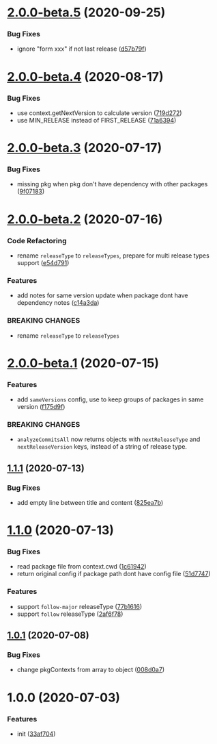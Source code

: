 # [2.0.0-beta.5](https://github.com/monorepo-semantic-release/monorepo/compare/v2.0.0-beta.4...v2.0.0-beta.5) (2020-09-25)


### Bug Fixes

* ignore "form xxx" if not last release ([d57b79f](https://github.com/monorepo-semantic-release/monorepo/commit/d57b79f05bfc6dfd2f0c96bb2c20e9a9f1e478d7))

# [2.0.0-beta.4](https://github.com/monorepo-semantic-release/monorepo/compare/v2.0.0-beta.3...v2.0.0-beta.4) (2020-08-17)


### Bug Fixes

* use context.getNextVersion to calculate version ([719d272](https://github.com/monorepo-semantic-release/monorepo/commit/719d272671ae1b8255101da2bfd10a5aab1a6b44))
* use MIN_RELEASE instead of FIRST_RELEASE ([71a6394](https://github.com/monorepo-semantic-release/monorepo/commit/71a639470936487ba2ba5898f6d4c442ba394285))

# [2.0.0-beta.3](https://github.com/monorepo-semantic-release/monorepo/compare/v2.0.0-beta.2...v2.0.0-beta.3) (2020-07-17)


### Bug Fixes

* missing pkg when pkg don't have dependency with other packages ([9f07183](https://github.com/monorepo-semantic-release/monorepo/commit/9f0718302bc2f26c1e9cf33917c3967e18debc65))

# [2.0.0-beta.2](https://github.com/monorepo-semantic-release/monorepo/compare/v2.0.0-beta.1...v2.0.0-beta.2) (2020-07-16)


### Code Refactoring

* rename `releaseType` to `releaseTypes`, prepare for multi release types support ([e54d791](https://github.com/monorepo-semantic-release/monorepo/commit/e54d791e1809e4d14b642e816c5140cca9c6ae51))


### Features

* add notes for same version update when package dont have dependency notes ([c14a3da](https://github.com/monorepo-semantic-release/monorepo/commit/c14a3da2d17921873c2551636a79a3e378516349))


### BREAKING CHANGES

* rename `releaseType` to `releaseTypes`

# [2.0.0-beta.1](https://github.com/monorepo-semantic-release/monorepo/compare/v1.1.1...v2.0.0-beta.1) (2020-07-15)


### Features

* add `sameVersions` config, use to keep groups of packages in same version ([f175d9f](https://github.com/monorepo-semantic-release/monorepo/commit/f175d9fa47ebbeb97989859d0e2077376e79679d))


### BREAKING CHANGES

* `analyzeCommitsAll` now returns objects with `nextReleaseType` and `nextReleaseVersion` keys, instead of a string of release type.

## [1.1.1](https://github.com/monorepo-semantic-release/monorepo/compare/v1.1.0...v1.1.1) (2020-07-13)


### Bug Fixes

* add empty line between title and content ([825ea7b](https://github.com/monorepo-semantic-release/monorepo/commit/825ea7b92614de3833937a44905c68895eea0f5c))

# [1.1.0](https://github.com/monorepo-semantic-release/monorepo/compare/v1.0.1...v1.1.0) (2020-07-13)


### Bug Fixes

* read package file from context.cwd ([1c61942](https://github.com/monorepo-semantic-release/monorepo/commit/1c61942875c391146a20e0ca696d68b232c92eee))
* return original config if package path dont have config file ([51d7747](https://github.com/monorepo-semantic-release/monorepo/commit/51d7747f0effd5377b6851c29760e124a1deaf4f))


### Features

* support `follow-major` releaseType ([77b1616](https://github.com/monorepo-semantic-release/monorepo/commit/77b16167e61bf334b5612a4f3c312dc6adbecd9b))
* support `follow` releaseType ([2af6f78](https://github.com/monorepo-semantic-release/monorepo/commit/2af6f7839e2b66fc4808b2a0e672c18f6b8b6789))

## [1.0.1](https://github.com/monorepo-semantic-release/monorepo/compare/v1.0.0...v1.0.1) (2020-07-08)


### Bug Fixes

* change pkgContexts from array to object ([008d0a7](https://github.com/monorepo-semantic-release/monorepo/commit/008d0a778551b081eef367746058bdb05553f53c))

# 1.0.0 (2020-07-03)


### Features

* init ([33af704](https://github.com/monorepo-semantic-release/monorepo/commit/33af7045a698d8b92f474d19641b20b6ad477c36))
